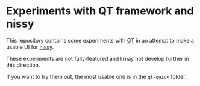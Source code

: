 # Experiments with QT framework and nissy

This repository contains some experiments with [QT](https://www.qt.io)
in an attempt to make a usable UI for [nissy](https://nissy.tronto.net).

These experiments are not fully-featured and I may not develop further in
this direction.

If you want to try them out, the most usable one is in the `qt-quick` folder.
